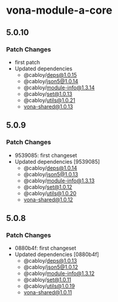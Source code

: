 # vona-module-a-core

## 5.0.10

### Patch Changes

- first patch
- Updated dependencies
  - @cabloy/deps@1.0.15
  - @cabloy/json5@1.0.14
  - @cabloy/module-info@1.3.14
  - @cabloy/set@1.0.13
  - @cabloy/utils@1.0.21
  - vona-shared@1.0.13

## 5.0.9

### Patch Changes

- 9539085: first changeset
- Updated dependencies [9539085]
  - @cabloy/deps@1.0.14
  - @cabloy/json5@1.0.13
  - @cabloy/module-info@1.3.13
  - @cabloy/set@1.0.12
  - @cabloy/utils@1.0.20
  - vona-shared@1.0.12

## 5.0.8

### Patch Changes

- 0880b4f: first changeset
- Updated dependencies [0880b4f]
  - @cabloy/deps@1.0.13
  - @cabloy/json5@1.0.12
  - @cabloy/module-info@1.3.12
  - @cabloy/set@1.0.11
  - @cabloy/utils@1.0.19
  - vona-shared@1.0.11

